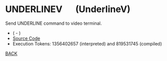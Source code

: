 # UNDERLINEV &emsp; (UnderlineV)
Send UNDERLINE command to video terminal.
* ( - )
* [Source Code](../words/amc_ext/UnderlineV.cs)
* Execution Tokens: 1356402657 (interpreted) and 819531745 (compiled)


[BACK](builtins.md#UnderlineV)
